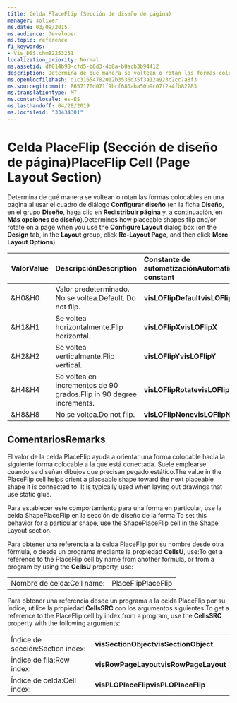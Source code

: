 ```yaml
---
title: Celda PlaceFlip (Sección de diseño de página)
manager: soliver
ms.date: 03/09/2015
ms.audience: Developer
ms.topic: reference
f1_keywords:
- Vis_DSS.chm82253251
localization_priority: Normal
ms.assetid: df014b98-cfd5-b6d3-4b8a-b0acb3b94412
description: Determina de qué manera se voltean o rotan las formas colocables en una página al usar el cuadro de diálogo Configurar diseño (en la ficha Diseño, en el grupo Diseño, haga clic en Redistribuir página y, a continuación, en Más opciones de diseño).
ms.openlocfilehash: d1c31654782012b3536d35f3a12a923c2cc7a8f3
ms.sourcegitcommit: 8657170d071f9bcf680aba50b9c07f2a4fb82283
ms.translationtype: MT
ms.contentlocale: es-ES
ms.lasthandoff: 04/28/2019
ms.locfileid: "33434301"
---
```

# <a name="placeflip-cell-page-layout-section"></a><span data-ttu-id="51475-103">Celda PlaceFlip (Sección de diseño de página)</span><span class="sxs-lookup"><span data-stu-id="51475-103">PlaceFlip Cell (Page Layout Section)</span></span>

<span data-ttu-id="51475-104">Determina de qué manera se voltean o rotan las formas colocables en una página al usar el cuadro de diálogo **Configurar diseño** (en la ficha **Diseño**, en el grupo **Diseño**, haga clic en **Redistribuir página** y, a continuación, en **Más opciones de diseño**).</span><span class="sxs-lookup"><span data-stu-id="51475-104">Determines how placeable shapes flip and/or rotate on a page when you use the **Configure Layout** dialog box (on the **Design** tab, in the **Layout** group, click **Re-Layout Page**, and then click **More Layout Options**).</span></span>
  
|<span data-ttu-id="51475-105">**Valor**</span><span class="sxs-lookup"><span data-stu-id="51475-105">**Value**</span></span>|<span data-ttu-id="51475-106">**Descripción**</span><span class="sxs-lookup"><span data-stu-id="51475-106">**Description**</span></span>|<span data-ttu-id="51475-107">**Constante de automatización**</span><span class="sxs-lookup"><span data-stu-id="51475-107">**Automation constant**</span></span>|
|:-----|:-----|:-----|
|<span data-ttu-id="51475-108">&amp;H0</span><span class="sxs-lookup"><span data-stu-id="51475-108">&amp;H0</span></span>  <br/> |<span data-ttu-id="51475-p101">Valor predeterminado. No se voltea.</span><span class="sxs-lookup"><span data-stu-id="51475-p101">Default. Do not flip.</span></span>  <br/> |<span data-ttu-id="51475-111">**visLOFlipDefault**</span><span class="sxs-lookup"><span data-stu-id="51475-111">**visLOFlipDefault**</span></span> <br/> |
|<span data-ttu-id="51475-112">&amp;H1</span><span class="sxs-lookup"><span data-stu-id="51475-112">&amp;H1</span></span>  <br/> |<span data-ttu-id="51475-113">Se voltea horizontalmente.</span><span class="sxs-lookup"><span data-stu-id="51475-113">Flip horizontal.</span></span>  <br/> |<span data-ttu-id="51475-114">**visLOFlipX**</span><span class="sxs-lookup"><span data-stu-id="51475-114">**visLOFlipX**</span></span> <br/> |
|<span data-ttu-id="51475-115">&amp;H2</span><span class="sxs-lookup"><span data-stu-id="51475-115">&amp;H2</span></span>  <br/> |<span data-ttu-id="51475-116">Se voltea verticalmente.</span><span class="sxs-lookup"><span data-stu-id="51475-116">Flip vertical.</span></span>  <br/> |<span data-ttu-id="51475-117">**visLOFlipY**</span><span class="sxs-lookup"><span data-stu-id="51475-117">**visLOFlipY**</span></span> <br/> |
|<span data-ttu-id="51475-118">&amp;H4</span><span class="sxs-lookup"><span data-stu-id="51475-118">&amp;H4</span></span>  <br/> |<span data-ttu-id="51475-119">Se voltea en incrementos de 90 grados.</span><span class="sxs-lookup"><span data-stu-id="51475-119">Flip in 90 degree increments.</span></span>  <br/> |<span data-ttu-id="51475-120">**visLOFlipRotate**</span><span class="sxs-lookup"><span data-stu-id="51475-120">**visLOFlipRotate**</span></span> <br/> |
|<span data-ttu-id="51475-121">&amp;H8</span><span class="sxs-lookup"><span data-stu-id="51475-121">&amp;H8</span></span>  <br/> |<span data-ttu-id="51475-122">No se voltea.</span><span class="sxs-lookup"><span data-stu-id="51475-122">Do not flip.</span></span>  <br/> |<span data-ttu-id="51475-123">**visLOFlipNone**</span><span class="sxs-lookup"><span data-stu-id="51475-123">**visLOFlipNone**</span></span> <br/> |
   
## <a name="remarks"></a><span data-ttu-id="51475-124">Comentarios</span><span class="sxs-lookup"><span data-stu-id="51475-124">Remarks</span></span>

<span data-ttu-id="51475-p102">El valor de la celda PlaceFlip ayuda a orientar una forma colocable hacia la siguiente forma colocable a la que está conectada. Suele emplearse cuando se diseñan dibujos que precisan pegado estático.</span><span class="sxs-lookup"><span data-stu-id="51475-p102">The value in the PlaceFlip cell helps orient a placeable shape toward the next placeable shape it is connected to. It is typically used when laying out drawings that use static glue.</span></span>
  
<span data-ttu-id="51475-127">Para establecer este comportamiento para una forma en particular, use la celda ShapePlaceFlip en la sección de diseño de la forma.</span><span class="sxs-lookup"><span data-stu-id="51475-127">To set this behavior for a particular shape, use the ShapePlaceFlip cell in the Shape Layout section.</span></span>
  
<span data-ttu-id="51475-128">Para obtener una referencia a la celda PlaceFlip por su nombre desde otra fórmula, o desde un programa mediante la propiedad **CellsU**, use:</span><span class="sxs-lookup"><span data-stu-id="51475-128">To get a reference to the PlaceFlip cell by name from another formula, or from a program by using the **CellsU** property, use:</span></span> 
  
|||
|:-----|:-----|
|<span data-ttu-id="51475-129">Nombre de celda:</span><span class="sxs-lookup"><span data-stu-id="51475-129">Cell name:</span></span>  <br/> |<span data-ttu-id="51475-130">PlaceFlip</span><span class="sxs-lookup"><span data-stu-id="51475-130">PlaceFlip</span></span>  <br/> |
   
<span data-ttu-id="51475-131">Para obtener una referencia desde un programa a la celda PlaceFlip por su índice, utilice la propiedad **CellsSRC** con los argumentos siguientes:</span><span class="sxs-lookup"><span data-stu-id="51475-131">To get a reference to the PlaceFlip cell by index from a program, use the **CellsSRC** property with the following arguments:</span></span> 
  
|||
|:-----|:-----|
|<span data-ttu-id="51475-132">Índice de sección:</span><span class="sxs-lookup"><span data-stu-id="51475-132">Section index:</span></span>  <br/> |<span data-ttu-id="51475-133">**visSectionObject**</span><span class="sxs-lookup"><span data-stu-id="51475-133">**visSectionObject**</span></span> <br/> |
|<span data-ttu-id="51475-134">Índice de fila:</span><span class="sxs-lookup"><span data-stu-id="51475-134">Row index:</span></span>  <br/> |<span data-ttu-id="51475-135">**visRowPageLayout**</span><span class="sxs-lookup"><span data-stu-id="51475-135">**visRowPageLayout**</span></span> <br/> |
|<span data-ttu-id="51475-136">Índice de celda:</span><span class="sxs-lookup"><span data-stu-id="51475-136">Cell index:</span></span>  <br/> |<span data-ttu-id="51475-137">**visPLOPlaceFlip**</span><span class="sxs-lookup"><span data-stu-id="51475-137">**visPLOPlaceFlip**</span></span> <br/> |
   

